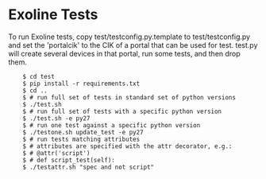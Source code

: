 Exoline Tests
=============

To run Exoline tests, copy test/testconfig.py.template to test/testconfig.py and set the 'portalcik' to the CIK of a portal that can be used for test. test.py will create several devices in that portal, run some tests, and then drop them.

```
    $ cd test
    $ pip install -r requirements.txt
    $ cd ..
    $ # run full set of tests in standard set of python versions
    $ ./test.sh
    $ # run full set of tests with a specific python version
    $ ./test.sh -e py27
    $ # run one test against a specific python version
    $ ./testone.sh update_test -e py27
    $ # run tests matching attributes 
    $ # attributes are specified with the attr decorator, e.g.:
    $ # @attr('script')
    $ # def script_test(self):
    $ ./testattr.sh "spec and not script"
```
